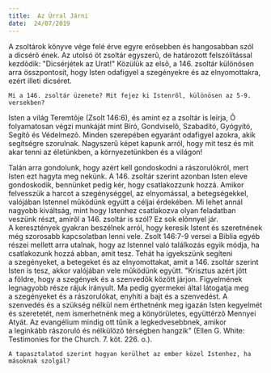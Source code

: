 ```yaml
---
title:  Az Úrral Járni
date:  24/07/2019
---
```


A zsoltárok könyve vége felé érve egyre erõsebben és hangosabban szól a dicsérõ ének. Az utolsó öt zsoltár egyszerû, de határozott felszólítással kezdõdik: "Dicsérjétek az Urat!" Közülük az elsõ, a 146. zsoltár különösen arra összpontosít, hogy Isten odafigyel a szegényekre és az elnyomottakra, ezért illeti dicséret.

`Mi a 146. zsoltár üzenete? Mit fejez ki Istenrõl, különösen az 5-9. versekben?`

Isten a világ Teremtõje (Zsolt 146:6), és amint ez a zsoltár is leírja, Õ folyamatosan végzi munkáját mint Bíró, Gondviselõ, Szabadító, Gyógyító, Segítõ és Védelmezõ. Minden szerepében egyaránt odafigyel azokra, akik segítségre szorulnak. Nagyszerû képet kapunk arról, hogy mit tesz és mit akar tenni az életünkben, a környezetünkben és a világon!

Talán arra gondolunk, hogy azért kell gondoskodni a rászorulókról, mert Isten ezt hagyta meg nekünk. A 146. zsoltár szerint azonban Isten eleve gondoskodik, bennünket pedig kér, hogy csatlakozzunk hozzá. Amikor felvesszük a harcot a szegénységgel, az elnyomással, a betegségekkel, valójában Istennel mûködünk együtt a céljai érdekében. Mi lehet annál nagyobb kiváltság, mint hogy Istenhez csatlakozva olyan feladatban veszünk részt, amirõl a 146. zsoltár is szól? Ez sok elõnnyel jár. A keresztények gyakran beszélnek arról, hogy keresik Istent és szeretnének még szorosabb kapcsolatban lenni vele. Zsolt 146:7-9 versei a Biblia egyéb részei mellett arra utalnak, hogy az Istennel való találkozás egyik módja, ha csatlakozunk hozzá abban, amit tesz. Tehát ha igyekszünk segíteni a szegényeket, a betegeket és az elnyomottakat, amit a 146. zsoltár szerint Isten is tesz, akkor valójában vele mûködünk együtt. "Krisztus azért jött a földre, hogy a szegények és a szenvedõk között járjon. Figyelmének legnagyobb része rájuk irányult. Ma pedig gyermekei által látogatja meg a szegényeket és a rászorulókat, enyhíti a bajt és a szenvedést. A szenvedés és a szükség nélkül nem érthetnénk meg igazán Isten kegyelmét és szeretetét, nem ismerhetnénk meg a könyörületes, együttérzõ Mennyei Atyát. Az evangélium mindig ott tûnik a legkedvesebbnek, amikor a leginkább rászoruló és nélkülözõ térségben hangzik" (Ellen G. White: Testimonies for the Church. 7. köt. 226. o.).

`A tapasztalatod szerint hogyan kerülhet az ember közel Istenhez, ha másoknak szolgál?`